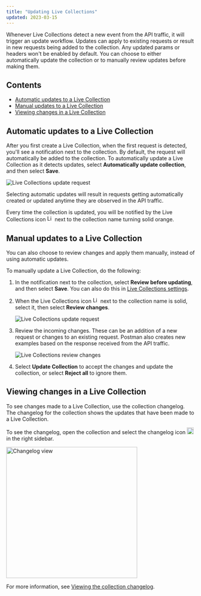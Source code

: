```yaml
---
title: "Updating Live Collections"
updated: 2023-03-15
---
```


Whenever Live Collections detect a new event from the API traffic, it will trigger an update workflow. Updates can apply to existing requests or result in new requests being added to the collection. Any updated params or headers won't be enabled by default. You can choose to either automatically update the collection or to manually review updates before making them.

## Contents

* [Automatic updates to a Live Collection](#automatic-updates-to-a-live-collection)
* [Manual updates to a Live Collection](#manual-updates-to-a-live-collection)
* [Viewing changes in a Live Collection](#viewing-changes-in-a-live-collection)

## Automatic updates to a Live Collection

After you first create a Live Collection, when the first request is detected, you'll see a notification next to the collection. By default, the request will automatically be added to the collection. To automatically update a Live Collection as it detects updates, select **Automatically update collection**, and then select **Save**.

<img alt="Live Collections update request" src="https://assets.postman.com/postman-docs/v10/live-collections-update-request-first-time-popup.jpg" />

Selecting automatic updates will result in requests getting automatically created or updated anytime they are observed in the API traffic.

Every time the collection is updated, you will be notified by the Live Collections icon <img alt="Live collections icon" src="https://assets.postman.com/postman-docs/v10/icon-live-collections.jpg#icon" width="16px"> next to the collection name turning solid orange.

## Manual updates to a Live Collection

You can also choose to review changes and apply them manually, instead of using automatic updates.

To manually update a Live Collection, do the following:

1. In the notification next to the collection, select **Review before updating**, and then select **Save**. You can also do this in [Live Collections settings](/docs/collections/live-collections/live-collections-settings).

1. When the Live Collections icon <img alt="Live Collections icon" src="https://assets.postman.com/postman-docs/v10/icon-live-collections.jpg#icon" width="16px"> next to the collection name is solid, select it, then select **Review changes**.

    <img alt="Live Collections update request" src="https://assets.postman.com/postman-docs/v10/live-collections-review-changes-popup.jpg" />

1. Review the incoming changes. These can be an addition of a new request or changes to an existing request. Postman also creates new examples based on the response received from the API traffic.

    <img alt="Live Collections review changes" src="https://assets.postman.com/postman-docs/v10/live-collections-review-changes.jpg" />

1. Select **Update Collection** to accept the changes and update the collection, or select **Reject all** to ignore them.

## Viewing changes in a Live Collection

To see changes made to a Live Collection, use the collection changelog. The changelog for the collection shows the updates that have been made to a Live Collection.

To see the changelog, open the collection and select the changelog icon <img alt="Changelog icon" src="https://assets.postman.com/postman-docs/icon-changelog-v9.jpg#icon" width="18px"> in the right sidebar.

<img alt="Changelog view" src="https://assets.postman.com/postman-docs/v10/changelog-view.jpg" width="350px"/>

For more information, see [Viewing the collection changelog](/docs/collaborating-in-postman/using-workspaces/changelog-and-restoring-collections/#viewing-the-collection-changelog).
